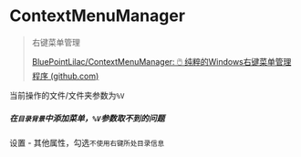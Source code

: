 # ContextMenuManager

> 右键菜单管理
>
> [BluePointLilac/ContextMenuManager: 🖱️ 纯粹的Windows右键菜单管理程序 (github.com)](https://github.com/BluePointLilac/ContextMenuManager)

当前操作的文件/文件夹参数为`%V`

##### 在`目录背景`中添加菜单，`%V`参数取不到的问题

设置 - 其他属性，勾选`不使用右键所处目录信息`